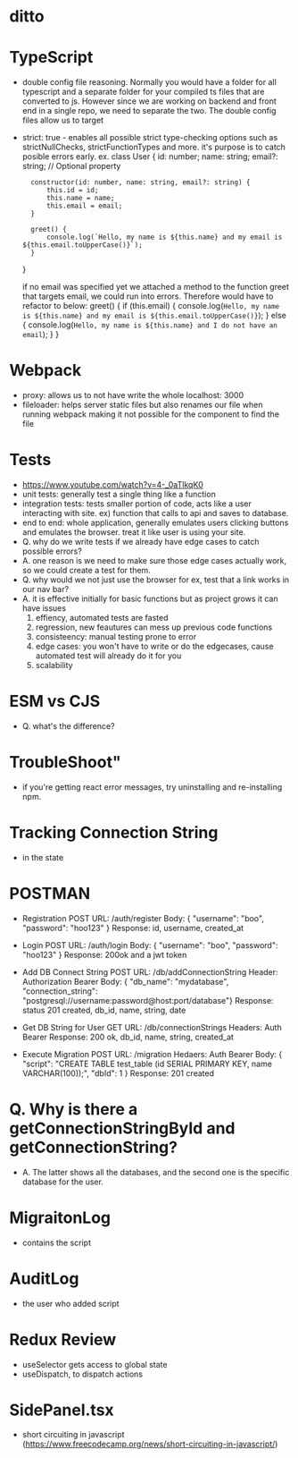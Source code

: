 # ditto

# TypeScript

- double config file reasoning. Normally you would have a folder for all typescript and a separate folder for your compiled ts files that are converted to js. However since we are working on backend and front end
  in a single repo, we need to separate the two. The double config files allow us to target
- strict: true - enables all possible strict type-checking options such as strictNullChecks, strictFunctionTypes and more. it's purpose is to catch posible errors early.
  ex.
  class User {
  id: number;
  name: string;
  email?: string; // Optional property

        constructor(id: number, name: string, email?: string) {
            this.id = id;
            this.name = name;
            this.email = email;
        }

        greet() {
            console.log(`Hello, my name is ${this.name} and my email is ${this.email.toUpperCase()}`);
        }

  }

  if no email was specified yet we attached a method to the function greet that targets email, we could run into errors. Therefore would have to refactor to below:
  greet() {
  if (this.email) {
  console.log(`Hello, my name is ${this.name} and my email is ${this.email.toUpperCase()}`);
  } else {
  console.log(`Hello, my name is ${this.name} and I do not have an email`);
  }
  }

# Webpack

- proxy: allows us to not have write the whole localhost: 3000
- fileloader: helps server static files but also renames our file when running webpack making it not possible for the component to find the file

# Tests

- https://www.youtube.com/watch?v=4-_0aTlkqK0
- unit tests: generally test a single thing like a function
- integration tests: tests smaller portion of code, acts like a user interacting with site. ex) function that calls to api and saves to database.
- end to end: whole application, generally emulates users clicking buttons and emulates the browser. treat it like user is using your site.
- Q. why do we write tests if we already have edge cases to catch possible errors?
- A. one reason is we need to make sure those edge cases actually work, so we could create a test for them.
- Q. why would we not just use the browser for ex, test that a link works in our nav bar?
- A. it is effective initially for basic functions but as project grows it can have issues
  1. effiency, automated tests are fasted
  2. regression, new feautures can mess up previous code functions
  3. consisteency: manual testing prone to error
  4. edge cases: you won't have to write or do the edgecases, cause automated test will already do it for you
  5. scalability

# ESM vs CJS

- Q. what's the difference?

# TroubleShoot"

- if you're getting react error messages, try uninstalling and re-installing npm.

# Tracking Connection String

- in the state

# POSTMAN

- Registration
  POST
  URL: /auth/register
  Body: { "username": "boo", "password": "hoo123" }
  Response: id, username, created_at

- Login
  POST
  URL: /auth/login
  Body: { "username": "boo", "password": "hoo123" }
  Response: 200ok and a jwt token

- Add DB Connect String
  POST
  URL: /db/addConnectionString
  Header: Authorization Bearer <login jwt token>
  Body: { "db_name": "mydatabase", "connection_string": "postgresql://username:password@host:port/database"}
  Response: status 201 created, db_id, name, string, date

- Get DB String for User
  GET
  URL: /db/connectionStrings
  Headers: Auth Bearer <jwt token>
  Response: 200 ok, db_id, name, string, created_at

- Execute Migration
  POST
  URL: /migration
  Hedaers: Auth Bearer <jwt>
  Body: {
  "script": "CREATE TABLE test_table (id SERIAL PRIMARY KEY, name VARCHAR(100));",
  "dbId": 1
  }
  Response: 201 created

# Q. Why is there a getConnectionStringById and getConnectionString?

- A. The latter shows all the databases, and the second one is the specific database for the user.

# MigraitonLog

- contains the script

# AuditLog

- the user who added script

# Redux Review

- useSelector gets access to global state
- useDispatch, to dispatch actions

# SidePanel.tsx

- short circuiting in javascript (https://www.freecodecamp.org/news/short-circuiting-in-javascript/)
